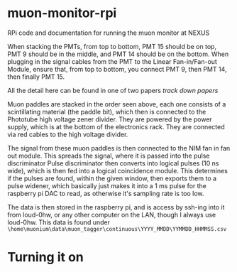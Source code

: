 # muon-monitor-rpi
RPi code and documentation for running the muon monitor at NEXUS

When stacking the PMTs, from top to bottom, PMT 15 should be on top, PMT 9 should be in the middle, and PMT 14 should be on the bottom.
When plugging in the signal cables from the PMT to the Linear Fan-in/Fan-out Module, ensure that, from top to bottom, you connect PMT 9, then PMT 14, then finally PMT 15.


All the detail here can be found in one of two papers _track down papers_

Muon paddles are stacked in the order seen above, each one consists of a scintillating material (the paddle bit), which then is connected to the Phototube high voltage zener divider. 
They are powered by the power supply, which is at the bottom of the electronics rack. 
They are connected via red cables to the high voltage divider. 

The signal from these muon paddles is then connected to the NIM fan in fan out module. 
This spreads the signal, where it is passed into the pulse discriminator
Pulse discriminator then converts into logical pulses (10 ns wide), which is then fed into a logical coincidence module. 
This determines if the pulses are found, within the given window, then exports them to a pulse widener, which basically just makes it into a 1 ms pulse for the raspberry pi DAC to read, as otherwise it's sampling rate is too low. 

The data is then stored in the raspberry pi, and is access by ssh-ing into it from loud-0hw, or any other computer on the LAN, though I always use loud-0hw. 
This data is found under `\home\muonium\data\muon_tagger\continuous\YYYY_MMDD\YYMMDD_HHMMSS.csv`

# Turning it on
